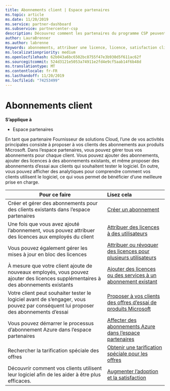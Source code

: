 ```yaml
---
title: Abonnements client | Espace partenaires
ms.topic: article
ms.date: 11/20/2019
ms.service: partner-dashboard
ms.subservice: partnercenter-csp
description: Découvrez comment les partenaires du programme CSP peuvent vendre des abonnements aux clients et les gérer via l’espace partenaires.
author: LauraBrenner
ms.author: labrenne
Keywords: abonnements, attribuer une licence, licence, satisfaction client, abonnements Azure
ms.localizationpriority: medium
ms.openlocfilehash: 62b043a6bc6502bc8755f47e3b930d5f611ac62f
ms.sourcegitcommit: 524d3121e5053a74911e2fd4e9cf5aab14f6b48d
ms.translationtype: MT
ms.contentlocale: fr-FR
ms.lasthandoff: 11/20/2019
ms.locfileid: "74253499"
---
```

# <a name="customer-subscriptions"></a>Abonnements client

**S’applique à**

-  Espace partenaires

En tant que partenaire Fournisseur de solutions Cloud, l’une de vos activités principales consiste à proposer à vos clients des abonnements aux produits Microsoft. Dans l’espace partenaires, vous pouvez gérer tous vos abonnements pour chaque client. Vous pouvez ajouter des abonnements, ajouter des licences à des abonnements existants, et même proposer des abonnements d’essai aux clients qui souhaitent tester le logiciel. En outre, vous pouvez afficher des analytiques pour comprendre comment vos clients utilisent le logiciel, ce qui vous permet de bénéficier d’une meilleure prise en charge.

|**Pour ce faire**   |**Lisez cela**   |
|----------------------|:----------------------|
|Créer et gérer des abonnements pour des clients existants dans l’espace partenaires|[Créer un abonnement](create-a-new-subscription.md)|
|Une fois que vous avez ajouté l’abonnement, vous pouvez attribuer des licences aux employés du client  |[Attribuer des licences à des utilisateurs](assign-licenses-to-users.md)|
|Vous pouvez également gérer les mises à jour en bloc des licences   |[Attribuer ou révoquer des licences pour plusieurs utilisateurs](bulk-license-provisioning-for-multiple-users.md)|
|À mesure que votre client ajoute de nouveaux employés, vous pouvez ajouter des licences supplémentaires à des abonnements existants   |[Ajouter des licences ou des services à un abonnement existant](add-licenses-or-services-to-an-existing-subscription.md)|
|Votre client peut souhaiter tester le logiciel avant de s’engager, vous pouvez par conséquent lui proposer des abonnements d’essai    |[Proposer à vos clients des offres d’essai de produits Microsoft](offer-your-customers-trials-of-microsoft-products.md)|
|Vous pouvez démarrer le processus d’abonnement Azure dans l’espace partenaires   |[Affecter des abonnements Azure dans l’espace partenaires](assign-azure-subscriptions.md)|
|Rechercher la tarification spéciale des offres   |[Obtenir une tarification spéciale pour les offres](get-special-pricing-for-offers.md)|
|Découvrir comment vos clients utilisent leur logiciel afin de les aider à être plus efficaces.   | [Augmenter l’adoption et la satisfaction](increasing-adoption-and-satisfaction.md)   | 

































 

 



